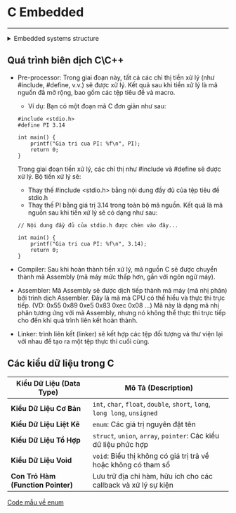# C Embedded
---------------------------------------------------------------------------------------------------------

<details>
  <summary>Embedded systems structure</summary>

  - **Application Software**: Phần mềm giao diện cho người dùng tương tác với hệ thống nhúng
  - **Middleware**: Lớp trung gian giúp kết nối phần mềm ứng dụng với hệ điều hành và phần cứng (VD: MQTT)
  - **Operating System**: Hệ điều hành dùng trong hệ thống nhúng, gồm:
    - **GPOS (General Purpose Operating System)**: Hệ điều hành đa nhiệm phổ biến như Linux hoặc Windows.
    - **RTOS (Real-Time Operating System)**: Hệ điều hành thời gian thực cho các nhiệm vụ cần đáp ứng nhanh.
  - **Firmware**: Phần mềm điều khiển phần cứng ở mức thấp (VD: Bootloader cho STM32).
  - **Processor**: Bộ xử lý trung tâm của hệ thống.
  - **Memory**: Bộ nhớ lưu trữ chương trình và dữ liệu.
  - **I/O Devices**: Thiết bị đầu vào/đầu ra như màn hình và bàn phím.
  - **Peripherals**: Thiết bị ngoại vi như máy in hoặc cảm biến.
  - **Sensors**: Cảm biến thu thập dữ liệu từ môi trường.
  - **Computer Buses**: Đường truyền tín hiệu.
  - **Signal Converters**: Bộ chuyển đổi tín hiệu.
  - **Actuators**: Bộ truyền động chuyển tín hiệu điều khiển thành hành động thực tế.
  - **Các giải pháp phần cứng phổ biến**:
    - **System on Chip (SoC)**: Tích hợp nhiều chức năng vào một con chip duy nhất.
    - **System on Module (SoM)**: Mô-đun phần cứng có thể tích hợp vào các hệ thống lớn hơn.

</details>

## Quá trình biên dịch C\C++
- Pre-processor: Trong giai đoạn này, tất cả các chỉ thị tiền xử lý (như #include, #define, v.v.) sẽ được xử lý. 
  Kết quả sau khi tiền xử lý là mã nguồn đã mở rộng, bao gồm các tệp tiêu đề và macro.

	+ Ví dụ: Bạn có một đoạn mã C đơn giản như sau:
	```
	#include <stdio.h>
	#define PI 3.14

	int main() {
		printf("Gia tri cua PI: %f\n", PI);
		return 0;
	}
	```
	Trong giai đoạn tiền xử lý, các chỉ thị như #include và #define sẽ được xử lý. Bộ tiền xử lý sẽ:
	+ Thay thế #include <stdio.h> bằng nội dung đầy đủ của tệp tiêu đề stdio.h
	+ Thay thế PI bằng giá trị 3.14 trong toàn bộ mã nguồn.
	Kết quả là mã nguồn sau khi tiền xử lý sẽ có dạng như sau:
	```
	// Nội dung đầy đủ của stdio.h được chèn vào đây...

	int main() {
		printf("Gia tri cua PI: %f\n", 3.14);
		return 0;
	}
	```
- Compiler: Sau khi hoàn thành tiền xử lý, mã nguồn C sẽ được chuyển thành mã Assembly (mã máy mức thấp hơn, gần với ngôn ngữ máy).
- Assembler: Mã Assembly sẽ được dịch tiếp thành mã máy (mã nhị phân) bởi trình dịch Assembler. Đây là mã mà CPU có thể hiểu và thực thi trực tiếp.
(VD: 0x55 0x89 0xe5 0x83 0xec 0x08 ...) Mã này là dạng mã nhị phân tương ứng với mã Assembly, nhưng nó không thể thực thi trực tiếp cho đến khi 
quá trình liên kết hoàn thành.
- Linker: trình liên kết (linker) sẽ kết hợp các tệp đối tượng và thư viện lại với nhau để tạo ra một tệp thực thi cuối cùng.
## Các kiểu dữ liệu trong C

| Kiểu Dữ Liệu (Data Type)    | Mô Tả (Description)                                                                 |
|-----------------------------|-------------------------------------------------------------------------------------|
| **Kiểu Dữ Liệu Cơ Bản**      | `int`, `char`, `float`, `double`, `short`, `long`, `long long`, `unsigned`         |
| **Kiểu Dữ Liệu Liệt Kê**     | `enum`: Các giá trị nguyên đặt tên                                                 |
| **Kiểu Dữ Liệu Tổ Hợp**      | `struct`, `union`, `array`, `pointer`: Các kiểu dữ liệu phức hợp                   |
| **Kiểu Dữ Liệu Void**        | `void`: Biểu thị không có giá trị trả về hoặc không có tham số                     |
| **Con Trỏ Hàm (Function Pointer)** | Lưu trữ địa chỉ hàm, hữu ích cho các callback và xử lý sự kiện               |

[Code mẫu về enum](enum_datatype.c)
